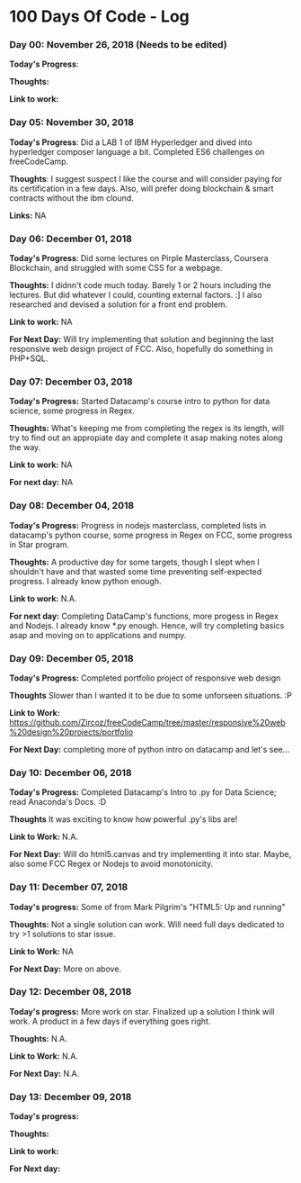 # 100 Days Of Code - Log

### Day 00: November 26, 2018 (Needs to be edited)

**Today's Progress**: 

**Thoughts:** 

**Link to work:** 

### Day 05: November 30, 2018

**Today's Progress**: Did a LAB 1 of IBM Hyperledger and dived into hyperledger composer language a bit. Completed ES6 challenges on freeCodeCamp.

**Thoughts**: I suggest suspect I like the course and will consider paying for its certification in a few days. Also, will prefer doing blockchain & smart contracts without the ibm clound.

**Links:** NA

### Day 06: December 01, 2018

**Today's Progress**: Did some lectures on Pirple Masterclass, Coursera Blockchain, and struggled with some CSS for a webpage.

**Thoughts:** I didnn't code much today. Barely 1 or 2 hours including the lectures. But did whatever I could, counting external factors. :] I also researched and devised a solution for a front end problem.

**Link to work:** NA

**For Next Day:** Will try implementing that solution and beginning the last responsive web design project of FCC. Also, hopefully do something in PHP+SQL.

### Day 07: December 03, 2018

**Today's Progress:** Started Datacamp's course intro to python for data science, some progress in Regex.

**Thoughts:** What's keeping me from completing the regex is its length, will try to find out an appropiate day and complete it asap making notes along the way.

**Link to work:** NA

**For next day:** NA

### Day 08: December 04, 2018

**Today's Progress:** Progress in nodejs masterclass, completed lists in datacamp's python course, some progress in Regex on FCC, some progress in Star program.

**Thoughts:** A productive day for some targets, though I slept when I shouldn't have and that wasted some time preventing self-expected progress. I already know python enough.

**Link to work:** N.A.

**For next day:** Completing DataCamp's functions, more progess in Regex and Nodejs. I already know *.py enough. Hence, will try completing basics asap and moving on to applications and numpy.

### Day 09: December 05, 2018

**Today's Progress:** Completed portfolio project of responsive web design

**Thoughts** Slower than I wanted it to be due to some unforseen situations. :P

**Link to Work:** https://github.com/Zircoz/freeCodeCamp/tree/master/responsive%20web%20design%20projects/portfolio

**For Next Day:** completing more of python intro on datacamp and let's see...


### Day 10: December 06, 2018

**Today's Progress:** Completed Datacamp's Intro to .py for Data Science; read Anaconda's Docs. :D

**Thoughts** It was exciting to know how powerful .py's libs are!

**Link to Work:** N.A.

**For Next Day:** Will do html5.canvas and try implementing it into star. Maybe, also some FCC Regex or Nodejs to avoid monotonicity.

### Day 11: December 07, 2018

**Today's progress:** Some of <canvas> from Mark Pilgrim's "HTML5: Up and running"

**Thoughts:** Not a single solution can work. Will need full days dedicated to try >1 solutions to star issue.

**Link to Work:** NA

**For Next Day:** More on above.

### Day 12: December 08, 2018

**Today's progress:** More work on star. Finalized up a solution I think will work. A product in a few days if everything goes right. 

**Thoughts:** N.A.

**Link to Work:** N.A.

**For Next Day:** N.A.

### Day 13: December 09, 2018

**Today's progress:**

**Thoughts:**

**Link to work:**

**For Next day:**
